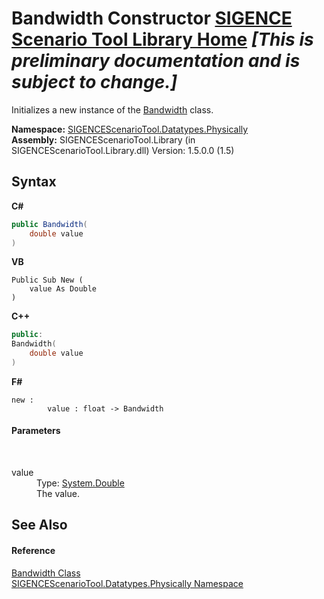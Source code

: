 # Bandwidth Constructor <a href="https://github.com/ObiWanLansi/SIGENCE-Scenario-Tool">SIGENCE Scenario Tool Library Home</a> _**\[This is preliminary documentation and is subject to change.\]**_

Initializes a new instance of the <a href="9eee240a-5794-b586-a0b0-266f0b39af40.md">Bandwidth</a> class.

**Namespace:**&nbsp;<a href="97d55e68-558f-5fa9-138b-dc16023ce748.md">SIGENCEScenarioTool.Datatypes.Physically</a><br />**Assembly:**&nbsp;SIGENCEScenarioTool.Library (in SIGENCEScenarioTool.Library.dll) Version: 1.5.0.0 (1.5)

## Syntax

**C#**<br />
``` C#
public Bandwidth(
	double value
)
```

**VB**<br />
``` VB
Public Sub New ( 
	value As Double
)
```

**C++**<br />
``` C++
public:
Bandwidth(
	double value
)
```

**F#**<br />
``` F#
new : 
        value : float -> Bandwidth
```


#### Parameters
&nbsp;<dl><dt>value</dt><dd>Type: <a href="http://msdn2.microsoft.com/en-us/library/643eft0t" target="_blank">System.Double</a><br />The value.</dd></dl>

## See Also


#### Reference
<a href="9eee240a-5794-b586-a0b0-266f0b39af40.md">Bandwidth Class</a><br /><a href="97d55e68-558f-5fa9-138b-dc16023ce748.md">SIGENCEScenarioTool.Datatypes.Physically Namespace</a><br />